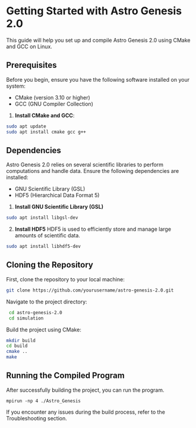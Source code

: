 # Getting Started with Astro Genesis 2.0

This guide will help you set up and compile Astro Genesis 2.0 using CMake and GCC on Linux.

## Prerequisites

Before you begin, ensure you have the following software installed on your system:

- CMake (version 3.10 or higher)
- GCC (GNU Compiler Collection)

1. **Install CMake and GCC**:
```sh
sudo apt update
sudo apt install cmake gcc g++
```

## Dependencies

Astro Genesis 2.0 relies on several scientific libraries to perform computations and handle data. Ensure the following dependencies are installed:

- GNU Scientific Library (GSL)
- HDF5 (Hierarchical Data Format 5)

1. **Install GNU Scientific Library (GSL)**
   
```sh
sudo apt install libgsl-dev
```

2. **Install HDF5**
HDF5 is used to efficiently store and manage large amounts of scientific data.

```sh
sudo apt install libhdf5-dev
```

## Cloning the Repository

First, clone the repository to your local machine:
   ```sh
   git clone https://github.com/yourusername/astro-genesis-2.0.git
```


Navigate to the project directory:
   ```sh
    cd astro-genesis-2.0
    cd simulation
```

Build the project using CMake:
   ```sh
   mkdir build
   cd build
   cmake ..
   make
```

## Running the Compiled Program
After successfully building the project, you can run the program.
```
mpirun -np 4 ./Astro_Genesis
```


If you encounter any issues during the build process, refer to the Troubleshooting section.
